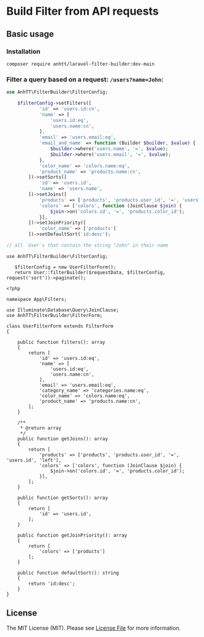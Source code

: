 # Build Filter from API requests


## Basic usage
### Installation

```composer require anhtt/laravel-filter-builder:dev-main```

### Filter a query based on a request: `/users?name=John`:

```php
use AnhTT\FilterBuilder\FilterConfig;

    $filterConfig->setFilters([
            'id' => 'users.id:cn',
            'name' => [
                'users.id:eq',
                'users.name:cn',
            ],
            'email' => 'users.email:eq',
            'email_and_name' => function (Builder $builder, $value) {
                $builder->where('users.name', '=', $value);
                $builder->where('users.email', '=', $value);
            },
            'color_name' => 'colors.name:eq',
            'product_name' => 'products.name:cn',
        ])->setSorts([
            'id' => 'users.id',
            'name' => 'users.name',
        ])->setJoins([
            'products' => ['products', 'products.user_id', '=', 'users.id', 'left'],
            'colors' => ['colors', function (JoinClause $join) {
                $join->on('colors.id', '=', 'products.color_id');
            }],
        ])->setJoinPriority([
            'color_name' => ['products']
        ])->setDefaultSort('id:desc');

// all `User`s that contain the string "John" in their name
```
```
use AnhTT\FilterBuilder\FilterConfig;

   $filterConfig = new UserFilterForm();
   return User::filterBuilder($requestData, $filterConfig, request('sort'))->paginate();
```

```
<?php

namespace App\Filters;

use Illuminate\Database\Query\JoinClause;
use AnhTT\FilterBuilder\FilterForm;

class UserFilterForm extends FilterForm
{

    public function filters(): array
    {
        return [
            'id' => 'users.id:eq',
            'name' => [
                'users.id:eq',
                'users.name:cn',
            ],
            'email' => 'users.email:eq',
            'category_name' => 'categories.name:eq',
            'color_name' => 'colors.name:eq',
            'product_name' => 'products.name:cn',
        ];
    }

    /**
     * @return array
     */
    public function getJoins(): array
    {
        return [
            'products' => ['products', 'products.user_id', '=', 'users.id', 'left'],
            'colors' => ['colors', function (JoinClause $join) {
                $join->on('colors.id', '=', 'products.color_id');
            }],
        ];
    }

    public function getSorts(): array
    {
        return [
            'id' => 'users.id',
        ];
    }

    public function getJoinPriority(): array
    {
        return [
            'colors' => ['products']
        ];
    }

    public function defaultSort(): string
    {
        return 'id:desc';
    }
}
```
## License

The MIT License (MIT). Please see [License File](LICENSE.md) for more information.